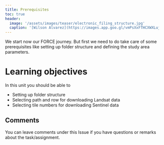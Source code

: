```yaml
---
title: Prerequisites
toc: true
header:
  image: '/assets/images/teaser/electronic_filing_structure.jpg'
  caption: '[Wilson Alvarez](https://images.app.goo.gl/vmPsXxFTHCXWXLuj8){:target="_blank"}'
---
```


We start now our FORCE journey. But first we need to do take care of some prerequisites like setting up folder structure and defining the study area parameters.
<!--more-->

# Learning objectives

In this unit you should be able to

* Setting up folder structure 
* Selecting path and row for downloading Landsat data
* Selecting tile numbers for downloading Sentinel data

## Comments

You can leave comments under this Issue if you have questions or remarks about the task/assignment. 

<script src="https://utteranc.es/client.js"
        repo="GeoMOER/FORCE"
        issue-term="moer-mpg-FORCE-00-Basic_Installation"
        theme="github-light"
        crossorigin="anonymous"
        async>
</script>
